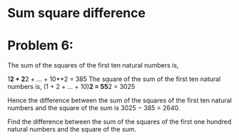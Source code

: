 # Sum square difference

Problem 6:
=========

The sum of the squares of the first ten natural numbers is,

1**2 + 2**2 + ... + 10**2 = 385
The square of the sum of the first ten natural numbers is,
(1 + 2 + ... + 10)**2 = 55**2 = 3025

Hence the difference between the sum of the squares of the first 
ten natural numbers and the square of the sum is 3025 − 385 = 2640.

Find the difference between the sum of the squares of the first 
one hundred natural numbers and the square of the sum.
